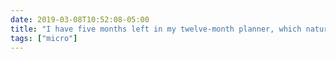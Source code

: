 ```yaml
---
date: 2019-03-08T10:52:08-05:00
title: "I have five months left in my twelve-month planner, which naturally means I’m already thinking about my next one."
tags: ["micro"]
---
```

